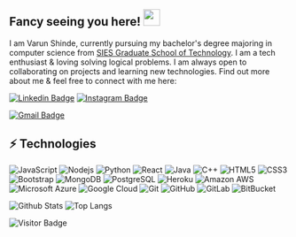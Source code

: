 ## Fancy seeing you here! <img src="https://raw.githubusercontent.com/aemmadi/aemmadi/master/wave.gif" width="30px">

I am Varun Shinde, currently pursuing my bachelor's degree majoring in computer science from [SIES Graduate School of Technology](http://www.siesgst.edu.in/). I am a tech enthusiast & loving solving logical problems. I am always open to collaborating on projects and learning new technologies. Find out more about me & feel free to connect with me here:

[![Linkedin Badge](https://img.shields.io/badge/-varunshinde-blue?style=flat-square&logo=Linkedin&logoColor=white&link=https://www.linkedin.com/in/varun-shinde-781215192/)](https://www.linkedin.com/in/varun-shinde-781215192/)
[![Instagram Badge](https://img.shields.io/badge/-_varun_shinde-purple?style=flat-square&logo=instagram&logoColor=white&link=https://www.instagram.com/_varun_shinde/)](https://www.instagram.com/_varun_shinde/)
<!-- [![Medium Badge](https://img.shields.io/badge/-@aemmadi-03a57a?style=flat-square&labelColor=000000&logo=Medium&link=https://medium.com/@aemmadi/)](https://medium.com/@aemmadi) -->
[![Gmail Badge](https://img.shields.io/badge/-varunshinde.10601@gmail.com-c14438?style=flat-square&logo=Gmail&logoColor=white&link=mailto:varunshinde.10601@gmail.com)](mailto:varunshinde.10601@gmail.com)

## ⚡ Technologies

![JavaScript](https://img.shields.io/badge/-JavaScript-black?style=flat-square&logo=javascript)
![Nodejs](https://img.shields.io/badge/-Nodejs-black?style=flat-square&logo=Node.js)
![Python](https://img.shields.io/badge/-Python-black?style=flat-square&logo=Python)
![React](https://img.shields.io/badge/-React-black?style=flat-square&logo=react)
![Java](https://img.shields.io/badge/-java-E34A86?style=flat-square&logo=java)
![C++](https://img.shields.io/badge/-C++-00599C?style=flat-square&logo=c)
![HTML5](https://img.shields.io/badge/-HTML5-E34F26?style=flat-square&logo=html5&logoColor=white)
![CSS3](https://img.shields.io/badge/-CSS3-1572B6?style=flat-square&logo=css3)
![Bootstrap](https://img.shields.io/badge/-Bootstrap-563D7C?style=flat-square&logo=bootstrap)
![MongoDB](https://img.shields.io/badge/-MongoDB-black?style=flat-square&logo=mongodb)
![PostgreSQL](https://img.shields.io/badge/-PostgreSQL-336791?style=flat-square&logo=postgresql)
![Heroku](https://img.shields.io/badge/-Heroku-430098?style=flat-square&logo=heroku)
![Amazon AWS](https://img.shields.io/badge/Amazon%20AWS-232F3E?style=flat-square&logo=amazon-aws)
![Microsoft Azure](https://img.shields.io/badge/Microsoft%20Azure-232F7E?style=flat-square&logo=microsoft-azure)
![Google Cloud](https://img.shields.io/badge/Google%20Cloud-black?style=flat-square&logo=google-cloud)
![Git](https://img.shields.io/badge/-Git-black?style=flat-square&logo=git)
![GitHub](https://img.shields.io/badge/-GitHub-181717?style=flat-square&logo=github)
![GitLab](https://img.shields.io/badge/-GitLab-FCA121?style=flat-square&logo=gitlab)
![BitBucket](https://img.shields.io/badge/-BitBucket-darkblue?style=flat-square&logo=bitbucket)

![Github Stats](https://github-readme-stats.vercel.app/api?username=varuns1007&count_private=true&show_icons=true&include_all_commits=true)
![Top Langs](https://github-readme-stats.vercel.app/api/top-langs/?username=varuns1007&hide=TeX&layout=compact)

![Visitor Badge](https://visitor-badge.laobi.icu/badge?page_id=varuns1007.varuns1007)
